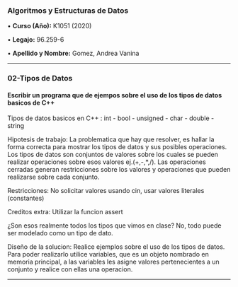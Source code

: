 ### **Algoritmos y Estructuras de Datos**

• **Curso (Año):** K1051 (2020)

• **Legajo:** 96.259-6 

• **Apellido y Nombre:** Gomez, Andrea Vanina

---
### 02-Tipos de Datos

#### **Escribir un programa que de ejempos sobre el uso de los tipos de datos basicos de C++**

Tipos de datos basicos en C++ :
int - bool - unsigned - char - double - string 

Hipotesis de trabajo:
La problematica que hay que resolver, es hallar la forma correcta para mostrar los tipos de datos y sus posibles operaciones.
Los tipos de datos son conjuntos de valores sobre los cuales se pueden realizar operaciones sobre esos valores ej.(+,-,*,/). Las operaciones cerradas generan restricciones sobre los valores y operaciones que pueden realizarse sobre cada conjunto.

Restricciones:
No solicitar valores usando cin, usar valores literales (constantes)

Creditos extra:
Utilizar la funcion assert

¿Son esos realmente todos los tipos que vimos en clase? No, todo puede ser modelado como un tipo de dato. 

Diseño de la solucion:
Realice ejemplos sobre el uso de los tipos de datos. Para poder realizarlo utilice variables, que es un objeto nombrado en memoria principal, a las variables les asigne valores pertenecientes a un conjunto y realice con ellas una operacion.

---